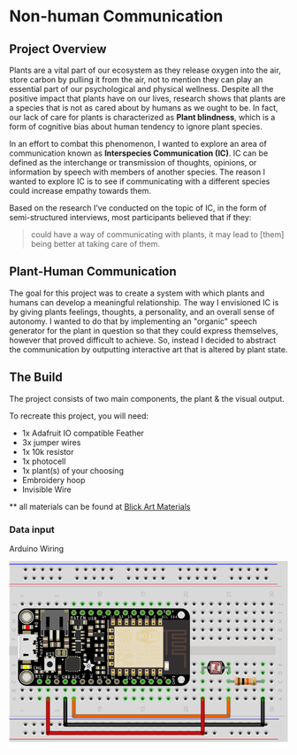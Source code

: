# __Non-human Communication__

## Project Overview

Plants are a vital part of our ecosystem as they release oxygen into the air, store carbon by pulling it from the air, not to mention they can play an essential part of our psychological and physical wellness. Despite all the positive impact that plants have on our lives, research shows that plants are a species that is not as cared about by humans as we ought to be. In fact, our lack of care for plants is characterized as __Plant blindness__, which is a form of cognitive bias about human tendency to ignore plant species.

In an effort to combat this phenomenon, I wanted to explore an area of communication known as __Interspecies Communication (IC)__. IC can be defined as the interchange or transmission of thoughts, opinions, or information by speech with members of another species. The reason I wanted to explore IC is to see if communicating with a different species could increase empathy towards them.

Based on the research I've conducted on the topic of IC, in the form of semi-structured interviews, most participants believed that if they:
> could have a way of communicating with plants, it may lead to [them] being better at taking care of them.

## Plant-Human Communication
The goal for this project was to create a system with which plants and humans can develop a meaningful relationship. The way I envisioned IC is by giving plants feelings, thoughts, a personality, and an overall sense of autonomy. I wanted to do that by implementing an "organic" speech generator for the plant in question so that they could express themselves, however that proved difficult to achieve. So, instead I decided to abstract the communication by outputting interactive art that is altered by plant state.

## The Build
The project consists of two main components, the plant & the visual output.


To recreate this project, you will need:
- 1x Adafruit IO compatible Feather
- 3x jumper wires
- 1x 10k resistor
- 1x photocell
- 1x plant(s) of your choosing
- Embroidery hoop
- Invisible Wire


** all materials can be found at [Blick Art Materials](https://www.dickblick.com/)

### Data input
Arduino Wiring

![wiring](photo.png)
